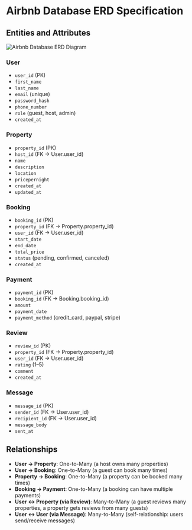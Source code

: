 # Airbnb Database ERD Specification

## Entities and Attributes
![Airbnb Database ERD Diagram](https://drive.google.com/file/d/1HBkGB4pBOtTV2JaVb1tInuY86oFNR6V0/view?usp=sharing)
### User
- `user_id` (PK)
- `first_name`
- `last_name`
- `email` (unique)
- `password_hash`
- `phone_number`
- `role` (guest, host, admin)
- `created_at`

### Property
- `property_id` (PK)
- `host_id` (FK → User.user_id)
- `name`
- `description`
- `location`
- `pricepernight`
- `created_at`
- `updated_at`

### Booking
- `booking_id` (PK)
- `property_id` (FK → Property.property_id)
- `user_id` (FK → User.user_id)
- `start_date`
- `end_date`
- `total_price`
- `status` (pending, confirmed, canceled)
- `created_at`

### Payment
- `payment_id` (PK)
- `booking_id` (FK → Booking.booking_id)
- `amount`
- `payment_date`
- `payment_method` (credit_card, paypal, stripe)

### Review
- `review_id` (PK)
- `property_id` (FK → Property.property_id)
- `user_id` (FK → User.user_id)
- `rating` (1–5)
- `comment`
- `created_at`

### Message
- `message_id` (PK)
- `sender_id` (FK → User.user_id)
- `recipient_id` (FK → User.user_id)
- `message_body`
- `sent_at`

## Relationships

- **User → Property**: One-to-Many (a host owns many properties)
- **User → Booking**: One-to-Many (a guest can book many times)
- **Property → Booking**: One-to-Many (a property can be booked many times)
- **Booking → Payment**: One-to-Many (a booking can have multiple payments)
- **User ↔ Property (via Review)**: Many-to-Many (a guest reviews many properties, a property gets reviews from many guests)
- **User ↔ User (via Message)**: Many-to-Many (self-relationship: users send/receive messages)
